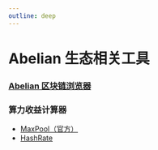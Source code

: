 ```yaml
---
outline: deep
---
```


# Abelian 生态相关工具

### [Abelian 区块链浏览器](https://explorer.abelian.info/)

### 算力收益计算器
- [MaxPool（官方）](https://maxpool.org/home/hash-rate-calculator)
- [HashRate](https://hashrate.no/coins/ABEL/calculator)
